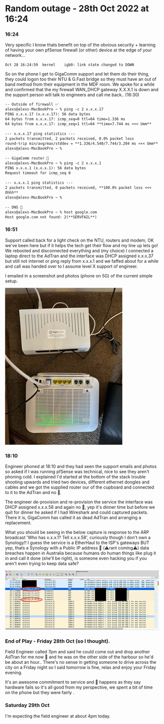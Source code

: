 # Random outage - 28th Oct 2022 at 16:24

### 16:24 

Very specific I know thats benefit on top of the obvious security + learning of having your own pfSense firewall (or other) device at the edge of your network...

```
Oct 28 16:24:59  kernel    igb0: link state changed to DOWN
```

So on the phone I get to GigaComm support and let them do their thing, they could logon too their NTU & G.Fast bridge  so they must have an out of band method from their equipment in the MDF room.  We spoke for a while and confirmed that the my firewall WAN_DHCP gateway X.X.X.1 is down and the support person will talk to engineers and call me back.. (16:30)

```
-- Outside of firewall ✅
alexs@alexs-MacBookPro ~ % ping -c 2 x.x.x.17
PING x.x.x.17 (x.x.x.17): 56 data bytes
64 bytes from x.x.x.17: icmp_seq=0 ttl=64 time=1.336 ms
64 bytes from x.x.x.17: icmp_seq=1 ttl=64 **time=7.744 ms <<< Umm**

--- x.x.x.17 ping statistics ---
2 packets transmitted, 2 packets received, 0.0% packet loss
round-trip min/avg/max/stddev = **1.336/4.540/7.744/3.204 ms <<< Umm**
alexs@alexs-MacBookPro ~ %

-- GigaComm router 🌵
alexs@alexs-MacBookPro ~ % ping -c 2 x.x.x.1
PING x.x.x.1 (x.x.x.1): 56 data bytes
Request timeout for icmp_seq 0

--- x.x.x.1 ping statistics ---
2 packets transmitted, 0 packets received, **100.0% packet loss <<< Ohhh**
alexs@alexs-MacBookPro ~ %

-- DNS 🌵
alexs@alexs-MacBookPro ~ % host google.com
Host google.com not found: 2(**SERVFAIL**)

```

### 16:51

Support called back for a light check on the NTU, routers and modem, OK we've been here but if it helps the tech get their flow and my line up lets go! We rebooted and disconnected everything and (my choice) I connected a laptop direct to the AdTran and the interface was DHCP assigned x.x.x.37 but still not internet or ping reply from x.x.x.1 and we faffed about for a while and call was handed over to I assume level X support of engineer. 

I emailed in a screenshot and photos (phone on 5G) of the current simple setup.

<img src="/pics/IMG_3524.jpeg" alt="IMG_3524" style="zoom:50%;" />

### 18:10

Engineer phoned at 18:10 and they had seen the support emails and photos so asked if I was running pfSense was technical, nice to see they aren't phoning cold. I explained I'd started at the bottom of the stack trouble shooting upwards and tried two devices, different ethernet dongles and cables and we got the supplied router our of the cupboard and connected to it to the AdTran and no 🌮. 

The engineer de-provision and re-provision the service the interface was DHCP assigned x.x.x.58 and again no 🌮, yep it's dinner time but before we quit for dinner he asked if I had Wireshark and could captured packets.  There it is, GigaComm has called it as dead AdTran and arranging a replacement. 

What you should be seeing in the below capture is response to the ARP broadcast 'Who has x.x.x.1? Tell x.x.x.58', curiously though I don't own a Synology!! I guess the service is a EtherHaul to the ISP's gateways BUT yep, thats a Synology with a Public IP address 🤯 (⚠️rant coming⚠️) data breaches happen in Australia because humans do human things like plug it in and call it done (she'll be right), is someone even hacking you if you aren't even trying to keep data safe?

![capture-28thOct2022](/pics/capture-28thOct2022.png)

### End of Play - Friday 28th Oct (so I thought). 

Field Engineer called 7pm and said he could come out and drop another AdTran for me now 🚀 and he was on the other side of the harbour so he'd be about an hour.. There's no sense in getting someone to drive across the city on a Friday night so I said tomorrow is fine, relax and enjoy your Friday evening.

It's an awesome commitment to service and 💩 happens as they say hardware fails so it's all good from my perspective, we spent a bit of time on the phone but they were fairly . 

### Saturday 29th Oct 

I'm expecting the field engineer at about 4pm today.
